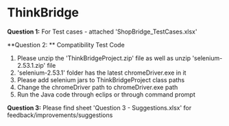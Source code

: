 # ThinkBridge

**Question 1:** For Test cases - attached 'ShopBridge_TestCases.xlsx'

**Question 2: **
Compatibility Test Code
1. Please unzip the 'ThinkBridgeProject.zip' file as well as unzip 'selenium-2.53.1.zip' file
2. 'selenium-2.53.1' folder has the latest chromeDriver.exe in it
3. Please add selenium jars to ThinkBridgeProject class paths
4. Change the chromeDriver path to chromeDriver.exe path
5. Run the Java code through eclips or through command prompt

**Question 3:**
Please find sheet 'Question 3 - Suggestions.xlsx' for feedback/improvements/suggestions
